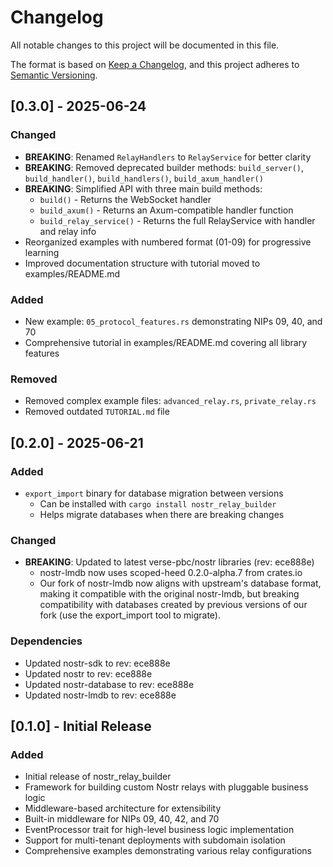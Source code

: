 # Changelog

All notable changes to this project will be documented in this file.

The format is based on [Keep a Changelog](https://keepachangelog.com/en/1.0.0/),
and this project adheres to [Semantic Versioning](https://semver.org/spec/v2.0.0.html).

## [0.3.0] - 2025-06-24

### Changed
- **BREAKING**: Renamed `RelayHandlers` to `RelayService` for better clarity
- **BREAKING**: Removed deprecated builder methods: `build_server()`, `build_handler()`, `build_handlers()`, `build_axum_handler()`
- **BREAKING**: Simplified API with three main build methods:
  - `build()` - Returns the WebSocket handler
  - `build_axum()` - Returns an Axum-compatible handler function
  - `build_relay_service()` - Returns the full RelayService with handler and relay info
- Reorganized examples with numbered format (01-09) for progressive learning
- Improved documentation structure with tutorial moved to examples/README.md

### Added
- New example: `05_protocol_features.rs` demonstrating NIPs 09, 40, and 70
- Comprehensive tutorial in examples/README.md covering all library features

### Removed
- Removed complex example files: `advanced_relay.rs`, `private_relay.rs`
- Removed outdated `TUTORIAL.md` file

## [0.2.0] - 2025-06-21

### Added
- `export_import` binary for database migration between versions
  - Can be installed with `cargo install nostr_relay_builder`
  - Helps migrate databases when there are breaking changes

### Changed
- **BREAKING**: Updated to latest verse-pbc/nostr libraries (rev: ece888e)
  - nostr-lmdb now uses scoped-heed 0.2.0-alpha.7 from crates.io
  - Our fork of nostr-lmdb now aligns with upstream's database format, making it compatible with the original nostr-lmdb, but breaking compatibility with databases created by previous versions of our fork (use the export_import tool to migrate).

### Dependencies
- Updated nostr-sdk to rev: ece888e
- Updated nostr to rev: ece888e
- Updated nostr-database to rev: ece888e
- Updated nostr-lmdb to rev: ece888e

## [0.1.0] - Initial Release

### Added
- Initial release of nostr_relay_builder
- Framework for building custom Nostr relays with pluggable business logic
- Middleware-based architecture for extensibility
- Built-in middleware for NIPs 09, 40, 42, and 70
- EventProcessor trait for high-level business logic implementation
- Support for multi-tenant deployments with subdomain isolation
- Comprehensive examples demonstrating various relay configurations